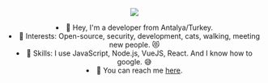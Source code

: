 <p align="center">
  <img
    src="https://c.tenor.com/yu4yJBMcidMAAAAS/space.gif?raw=true"
  />
</p>
<div align="center">
  <li>🎉 Hey, I'm a developer from Antalya/Turkey.</li>
  <li>
    🧐 Interests: Open-source, security, development, cats, walking, meeting new
    people. 😻
  </li>
  <li>
    📝 Skills: I use JavaScript, Node.js, VueJS, React. And I know how to
    google. 😅
  </li>
  <li>
    📙 You can reach me
    <a href="https://superpeer.com/tansi">here</a>.
<!--     <a href="https://drive.google.com/file/d/1yerX3NpYm3JrkTPdiTxhtHktpzJ7UCfS/view">Hire me</a> -->
  </li>
</div>
